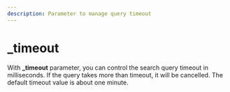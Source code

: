 ```yaml
---
description: Parameter to manage query timeout
---
```


# \_timeout

With **\_timeout** parameter, you can control the search query timeout in milliseconds. If the query takes more than timeout, it will be cancelled. The default timeout value is about one minute.

